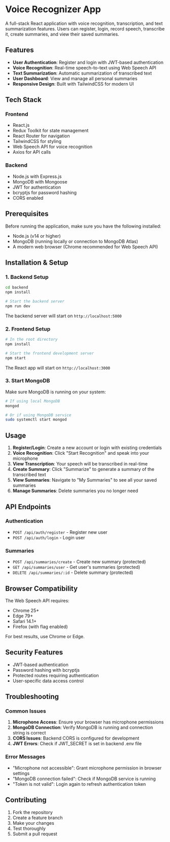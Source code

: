 # Voice Recognizer App

A full-stack React application with voice recognition, transcription, and text summarization features. Users can register, login, record speech, transcribe it, create summaries, and view their saved summaries.

## Features

- **User Authentication**: Register and login with JWT-based authentication
- **Voice Recognition**: Real-time speech-to-text using Web Speech API
- **Text Summarization**: Automatic summarization of transcribed text
- **User Dashboard**: View and manage all personal summaries
- **Responsive Design**: Built with TailwindCSS for modern UI

## Tech Stack

### Frontend
- React.js
- Redux Toolkit for state management
- React Router for navigation
- TailwindCSS for styling
- Web Speech API for voice recognition
- Axios for API calls

### Backend
- Node.js with Express.js
- MongoDB with Mongoose
- JWT for authentication
- bcryptjs for password hashing
- CORS enabled

## Prerequisites

Before running the application, make sure you have the following installed:

- Node.js (v14 or higher)
- MongoDB (running locally or connection to MongoDB Atlas)
- A modern web browser (Chrome recommended for Web Speech API)

## Installation & Setup

### 1. Backend Setup

```bash
cd backend
npm install

# Start the backend server
npm run dev
```

The backend server will start on `http://localhost:5000`

### 2. Frontend Setup

```bash
# In the root directory
npm install

# Start the frontend development server
npm start
```

The React app will start on `http://localhost:3000`

### 3. Start MongoDB

Make sure MongoDB is running on your system:

```bash
# If using local MongoDB
mongod

# Or if using MongoDB service
sudo systemctl start mongod
```

## Usage

1. **Register/Login**: Create a new account or login with existing credentials
2. **Voice Recognition**: Click "Start Recognition" and speak into your microphone
3. **View Transcription**: Your speech will be transcribed in real-time
4. **Create Summary**: Click "Summarize" to generate a summary of the transcribed text
5. **View Summaries**: Navigate to "My Summaries" to see all your saved summaries
6. **Manage Summaries**: Delete summaries you no longer need

## API Endpoints

### Authentication
- `POST /api/auth/register` - Register new user
- `POST /api/auth/login` - Login user

### Summaries
- `POST /api/summaries/create` - Create new summary (protected)
- `GET /api/summaries/user` - Get user's summaries (protected)
- `DELETE /api/summaries/:id` - Delete summary (protected)

## Browser Compatibility

The Web Speech API requires:
- Chrome 25+
- Edge 79+
- Safari 14.1+
- Firefox (with flag enabled)

For best results, use Chrome or Edge.

## Security Features

- JWT-based authentication
- Password hashing with bcryptjs
- Protected routes requiring authentication
- User-specific data access control

## Troubleshooting

### Common Issues

1. **Microphone Access**: Ensure your browser has microphone permissions
2. **MongoDB Connection**: Verify MongoDB is running and connection string is correct
3. **CORS Issues**: Backend CORS is configured for development
4. **JWT Errors**: Check if JWT_SECRET is set in backend .env file

### Error Messages

- "Microphone not accessible": Grant microphone permission in browser settings
- "MongoDB connection failed": Check if MongoDB service is running
- "Token is not valid": Login again to refresh authentication token

## Contributing

1. Fork the repository
2. Create a feature branch
3. Make your changes
4. Test thoroughly
5. Submit a pull request
